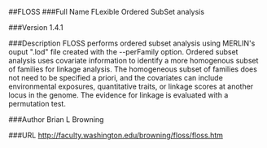 ##FLOSS
###Full Name
FLexible Ordered SubSet analysis

###Version
1.4.1

###Description
FLOSS performs ordered subset analysis using MERLIN's ouput ".lod" file created with the --perFamily option. Ordered subset analysis uses covariate information to identify a more homogenous subset of families for linkage analysis. The homogeneous subset of families does not need to be specified a priori, and the covariates can include environmental exposures, quantitative traits, or linkage scores at another locus in the genome. The evidence for linkage is evaluated with a permutation test.

###Author
Brian L Browning

###URL
http://faculty.washington.edu/browning/floss/floss.htm


